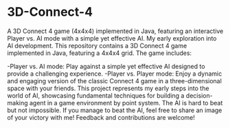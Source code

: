 # 3D-Connect-4
A 3D Connect 4 game (4x4x4) implemented in Java, featuring an interactive Player vs. AI mode with a simple yet effective AI. My early exploration into AI development.
This repository contains a 3D Connect 4 game implemented in Java, featuring a 4x4x4 grid. The game includes:

-Player vs. AI mode: Play against a simple yet effective AI designed to provide a challenging experience.
-Player vs. Player mode: Enjoy a dynamic and engaging version of the classic Connect 4 game in a three-dimensional space with your friends.
This project represents my early steps into the world of AI, showcasing fundamental techniques for building a decision-making agent in a game environment by point system. The AI is hard to beat but not impossible. If you manage to beat the AI, feel free to share an image of your victory with me! Feedback and contributions are welcome!
